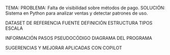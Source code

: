 TEMA: 
PROBLEMA: Falta de visibilidad sobre métodos de pago.
SOLUCIÓN: Sistema en Python para analizar ventas y detectar patrones de uso.

DATASET DE REFERENCIA
FUENTE
DEFINICIÓN
ESTRUCTURA
TIPOS
ESCALA

INFORMACIÓN
PASOS
PSEUDOCÓDIGO
DIAGRAMA DEL PROGRAMA

SUGERENCIAS Y MEJORAR APLICADAS CON COPILOT